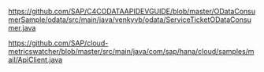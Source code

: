 https://github.com/SAP/C4CODATAAPIDEVGUIDE/blob/master/ODataConsumerSample/odata/src/main/java/venkyvb/odata/ServiceTicketODataConsumer.java

https://github.com/SAP/cloud-metricswatcher/blob/master/src/main/java/com/sap/hana/cloud/samples/mail/ApiClient.java
